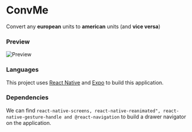 # ConvMe

Convert any __european__ units to __american__ units (and __vice versa__)

### Preview
![Preview](https://imgur.com/a/jBtk2Jc)

### Languages

This project uses [React Native](https://reactnative.dev) and [Expo](https://expo.dev) to build this application.

### Dependencies

We can find `react-native-screens, react-native-reanimated", react-native-gesture-handle and @react-navigation`
to build a drawer navigator on the application.

